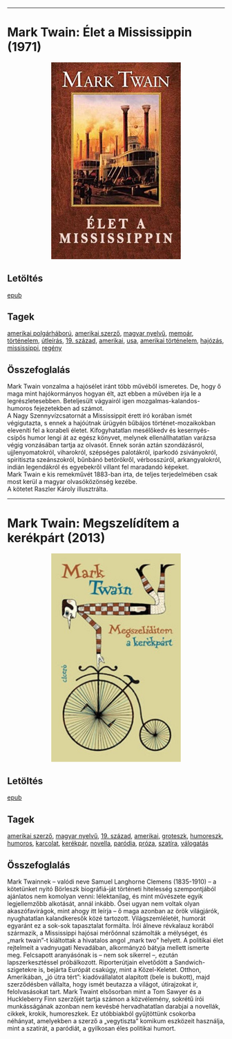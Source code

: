 <hr/>

# <a name="id_937">Mark Twain: Élet a Mississippin (1971)</a>
<center><img src="https://github.com/BercziSandor/calibre_lib/raw/main/main/Mark%20Twain/Elet%20a%20Mississippin%20%28937%29/cover.jpg" alt="cover" width="300"/></center>

## Letöltés
[epub](https://github.com/BercziSandor/calibre_lib/raw/main/main/Mark%20Twain/Elet%20a%20Mississippin%20%28937%29/Elet%20a%20Mississippin%20-%20Mark%20Twain.epub)

## Tagek
[amerikai polgárháború](https://github.com/berczisandor/calibre_lib/blob/main/main/_tags/amerikai%20polg%c3%a1rh%c3%a1bor%c3%ba.md), [amerikai szerző](https://github.com/berczisandor/calibre_lib/blob/main/main/_tags/amerikai%20szerz%c5%91.md), [magyar nyelvű](https://github.com/berczisandor/calibre_lib/blob/main/main/_tags/magyar%20nyelv%c5%b1.md), [memoár](https://github.com/berczisandor/calibre_lib/blob/main/main/_tags/memo%c3%a1r.md), [történelem](https://github.com/berczisandor/calibre_lib/blob/main/main/_tags/t%c3%b6rt%c3%a9nelem.md), [útleírás](https://github.com/berczisandor/calibre_lib/blob/main/main/_tags/%c3%batle%c3%adr%c3%a1s.md), [19. század](https://github.com/berczisandor/calibre_lib/blob/main/main/_tags/19.%20sz%c3%a1zad.md), [amerikai](https://github.com/berczisandor/calibre_lib/blob/main/main/_tags/amerikai.md), [usa](https://github.com/berczisandor/calibre_lib/blob/main/main/_tags/usa.md), [amerikai történelem](https://github.com/berczisandor/calibre_lib/blob/main/main/_tags/amerikai%20t%c3%b6rt%c3%a9nelem.md), [hajózás](https://github.com/berczisandor/calibre_lib/blob/main/main/_tags/haj%c3%b3z%c3%a1s.md), [mississippi](https://github.com/berczisandor/calibre_lib/blob/main/main/_tags/mississippi.md), [regény](https://github.com/berczisandor/calibre_lib/blob/main/main/_tags/reg%c3%a9ny.md)

## Összefoglalás
<div>
<p>Mark Twain vonzalma a hajósélet iránt több művéből ismeretes. De, hogy ő maga mint hajókormányos hogyan élt, azt ebben a művében írja le a legrészletesebben. Beteljesült vágyairól igen mozgalmas-kalandos-humoros fejezetekben ad számot. <br>A Nagy Szennyvízcsatornát a Mississippit érett író korában ismét végigutazta, s ennek a hajóútnak ürügyén bűbájos történet-mozaikokban eleveníti fel a korabeli életet. Kifogyhatatlan mesélőkedv és kesernyés-csípős humor lengi át az egész könyvet, melynek ellenállhatatlan varázsa végig vonzásában tartja az olvasót. Ennek során aztán szondázásról, ujjlenyomatokról, viharokról, szépséges palotákról, iparkodó zsiványokról, spiritiszta szeánszokról, bűnbánó betörökről, vérbosszúról, arkangyalokról, indián legendákról és egyebekről villant fel maradandó képeket. <br>Mark Twain e kis remekművét 1883-ban írta, de teljes terjedelmében csak most kerül a magyar olvasóközönség kezébe.<br>A kötetet Raszler Károly illusztrálta.</p></div>


<hr/>

# <a name="id_936">Mark Twain: Megszelídítem a kerékpárt (2013)</a>
<center><img src="https://github.com/BercziSandor/calibre_lib/raw/main/main/Mark%20Twain/Megszeliditem%20a%20kerekpart%20%28936%29/cover.jpg" alt="cover" width="300"/></center>

## Letöltés
[epub](https://github.com/BercziSandor/calibre_lib/raw/main/main/Mark%20Twain/Megszeliditem%20a%20kerekpart%20%28936%29/Megszeliditem%20a%20kerekpart%20-%20Mark%20Twain.epub)

## Tagek
[amerikai szerző](https://github.com/berczisandor/calibre_lib/blob/main/main/_tags/amerikai%20szerz%c5%91.md), [magyar nyelvű](https://github.com/berczisandor/calibre_lib/blob/main/main/_tags/magyar%20nyelv%c5%b1.md), [19. század](https://github.com/berczisandor/calibre_lib/blob/main/main/_tags/19.%20sz%c3%a1zad.md), [amerikai](https://github.com/berczisandor/calibre_lib/blob/main/main/_tags/amerikai.md), [groteszk](https://github.com/berczisandor/calibre_lib/blob/main/main/_tags/groteszk.md), [humoreszk](https://github.com/berczisandor/calibre_lib/blob/main/main/_tags/humoreszk.md), [humoros](https://github.com/berczisandor/calibre_lib/blob/main/main/_tags/humoros.md), [karcolat](https://github.com/berczisandor/calibre_lib/blob/main/main/_tags/karcolat.md), [kerékpár](https://github.com/berczisandor/calibre_lib/blob/main/main/_tags/ker%c3%a9kp%c3%a1r.md), [novella](https://github.com/berczisandor/calibre_lib/blob/main/main/_tags/novella.md), [paródia](https://github.com/berczisandor/calibre_lib/blob/main/main/_tags/par%c3%b3dia.md), [próza](https://github.com/berczisandor/calibre_lib/blob/main/main/_tags/pr%c3%b3za.md), [szatíra](https://github.com/berczisandor/calibre_lib/blob/main/main/_tags/szat%c3%adra.md), [válogatás](https://github.com/berczisandor/calibre_lib/blob/main/main/_tags/v%c3%a1logat%c3%a1s.md)

## Összefoglalás
<div>
<p>Mark ​Twainnek – valódi neve Samuel Langhorne Clemens (1835-1910) – a kötetünket nyitó Börleszk biográfiá-ját történeti hitelesség szempontjából ajánlatos nem komolyan venni: lélektanilag, és mint művészete egyik legjellemzőbb alkotását, annál inkább. Ősei ugyan nem voltak olyan akaszófavirágok, mint ahogy itt leírja – ő maga azonban az örök világjárók, nyughatatlan kalandkeresők közé tartozott. Világszemléletét, humorát egyaránt ez a sok-sok tapasztalat formálta. Írói álneve révkalauz korából származik, a Mississippi hajósai mérőónnal számolták a mélységet, és „mark twain”-t kiáltottak a hivatalos angol „mark two” helyett. A politikai élet rejtelmeit a vadnyugati Nevadában, alkormányzó bátyja mellett ismerte meg. Felcsapott aranyásónak is – nem sok sikerrel –, ezután lapszerkesztéssel próbálkozott. Riporterútjain elvetődött a Sandwich-szigetekre is, bejárta Európát csakúgy, mint a Közel-Keletet. Otthon, Amerikában, „jó útra tért”: kiadóvállalatot alapított (bele is bukott), majd szerződésben vállalta, hogy ismét beutazza a világot, útirajzokat ír, felolvasásokat tart. Mark Twaint elsősorban mint a Tom Sawyer és a Huckleberry Finn szerzőjét tartja számon a közvélemény, sokrétű írói munkásságának azonban nem kevésbé hervadhatatlan darabjai a novellák, cikkek, krokik, humoreszkek. Ez utóbbiakból gyűjtöttünk csokorba néhányat, amelyekben a szerző a „vegytiszta” komikum eszközeit használja, mint a szatírát, a paródiát, a gyilkosan éles politikai humort.</p></div>



